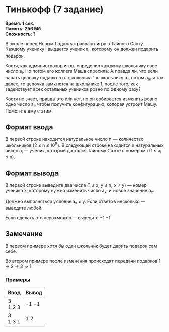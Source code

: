 <h1 class="title">Тинькофф (7 задание)</h1>
<p><b>Время: 1 сек.<br>Память: 256 Мб<br>Сложность: ?</b></p>
<p>В школе перед Новым Годом устраивают игру в Тайного Санту. Каждому ученику i выдается ученик a<sub>i</sub>, которому он должен подарить подарок.</p>
<p>Костя, как администратор игры, определил каждому школьнику свое число a<sub>i</sub>. Но потом его коллега Маша спросила: А правда ли, что если начать цепочку подарков от школьника 1 к школьнику a<sub>1</sub>, потом a<sub>a1</sub> и так далее, то цепочка замкнется на школьнике 1, после того, как задействует всех остальных учеников ровно по одному разу?</p>
<p>Костя не знает, правда это или нет, но он собирается изменить ровно одно число a<sub>i</sub>, чтобы получить конфигурацию, которая устроит Машу. Помогите ему с этим.</p>

<h2>Формат ввода</h2>
<p>В первой строке находится натуральное число n — количество школьников (2 ≤ n ≤ 10<sup>5</sup>). В следующей строке находится n натуральных чисел a<sub>i</sub> — ученик, который достался Тайному Санте с номером i (1 ≤ a<sub>i</sub> ≤ n).</p>

<h2>Формат вывода</h2>
<p>В первой строке выведите два числа (1 ≤ x, y ≤ n, x &ne; y) — номер ученика x, которому нужно изменить число a<sub>x</sub>, и новое значение a<sub>x</sub>.</p>
<p>Должно выполняться условие a<sub>x</sub> &ne; y. Если ответов несколько — выведите любой.</p>
<p>Если сделать это невозможно — выведите −1 −1</p>

<h2>Замечание</h2>
<p>В первом примере хотя бы один школьник будет дарить подарок сам себе.</p>
<p>Во втором примере после изменения происходят передачи подарков 1 → 2 → 3 → 1.</p>

<h3>Примеры</h3>
<table class="sample-tests">
  <thead>
     <tr>
        <th>Ввод</th>
        <th>Вывод</th>
     </tr>
  </thead>
  <tbody>
     <tr>
        <td>3<br>
            1 2 3</td>
        <td>-1 -1</td>
     </tr>
     <tr>
        <td>3<br>
            1 3 1</td>
        <td>1 2</td>
     </tr>
  </tbody>
</table>